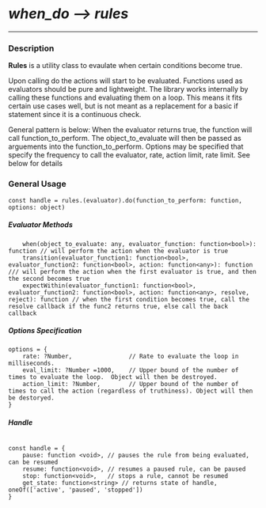 # *when_do --> rules* #
------------

### Description ###
**Rules** is a utility class to evaulate when certain conditions become true.

Upon calling do the actions will start to be evaluated.  Functions used as evaluators should be pure and lightweight.
The library works internally by calling these functions and evaluating them on a loop. This means it fits certain use
cases well, but is not meant as a replacement for a basic if statement since it is a continuous check.

General pattern is below:
When the evaluator returns true, the function will call function_to_perform.  The object_to_evaluate will then be passed as arguements into the function_to_perform.
Options may be specified that specify the frequency to call the evaluator, rate, action limit, rate limit.  See below for details

### General Usage ###

~~~~
const handle = rules.(evaluator).do(function_to_perform: function, options: object)
~~~~


##### Evaluator Methods #####

~~~~
    when(object_to_evaluate: any, evaluator_function: function<bool>): function // will perform the action when the evaluator is true
    transition(evaluator_function1: function<bool>, evaluator_function2: function<bool>, action: function<any>): function /// will perform the action when the first evaluator is true, and then the second becomes true
    expectWithin(evaluator_function1: function<bool>, evaluator_function2: function<bool>, action: function<any>, resolve, reject): function // when the first condition becomes true, call the resolve callback if the func2 returns true, else call the back callback
~~~~

##### Options Specification #####

~~~~
options = {
    rate: ?Number,                // Rate to evaluate the loop in milliseconds. 
    eval_limit: ?Number =1000,    // Upper bound of the number of times to evaluate the loop.  Object will then be destroyed.
    action_limit: ?Number,        // Upper bound of the number of times to call the action (regardless of truthiness). Object will then be destoryed.
}
~~~~

##### Handle #####
~~~~

const handle = {
    pause: function <void>, // pauses the rule from being evaluated, can be resumed
    resume: function<void>, // resumes a paused rule, can be paused
    stop: function<void>,   // stops a rule, cannot be resumed
    get_state: function<string> // returns state of handle, oneOf(['active', 'paused', 'stopped'])
}
~~~~